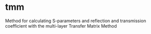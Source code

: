 # tmm
Method for calculating S-parameters and reflection and transmission coefficient with the multi-layer Transfer Matrix Method
